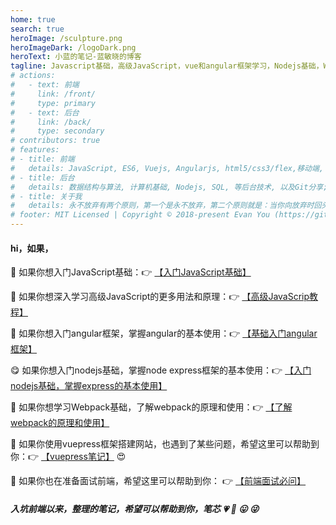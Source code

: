 ```yaml
---
home: true
search: true
heroImage: /sculpture.png
heroImageDark: /logoDark.png
heroText: 小蓝的笔记-蓝敏晓的博客
tagline: Javascript基础，高级JavaScript，vue和angular框架学习，Nodejs基础，Webpack打包工具使用，一名前端程序员的学习笔记分享。
# actions:
#   - text: 前端
#     link: /front/
#     type: primary
#   - text: 后台
#     link: /back/
#     type: secondary
# contributors: true
# features:
# - title: 前端
#   details: JavaScript, ES6, Vuejs, Angularjs, html5/css3/flex,移动端, 打包工具等前端技术, 以及前端案例分享;
# - title: 后台
#   details: 数据结构与算法, 计算机基础, Nodejs, SQL, 等后台技术, 以及Git分享; 
# - title: 关于我
#   details: 永不放弃有两个原则，第一个是永不放弃，第二个原则就是：当你向放弃时回头看看第一个原则;
# footer: MIT Licensed | Copyright © 2018-present Evan You (https://github.com/yyx990803)
---
```


#### hi，如果，
:smiling_face_with_three_hearts: 如果你想入门JavaScript基础：:point_right: <a class="link" href="/front/javascript-basics/javascript-basic.html">【入门JavaScript基础】</a>

:smiling_face_with_three_hearts: 如果你想深入学习高级JavaScript的更多用法和原理：:point_right: <a class="link" href="/front/javascript/browser-scope.html">【高级JavaScrip教程】</a>

:hugs: 如果你想入门angular框架，掌握angular的基本使用：:point_right: <a class="link" href="/front/angular/angular-basics.html">【基础入门angular框架】</a>

:yum: 如果你想入门nodejs基础，掌握node express框架的基本使用：:point_right: <a class="link" href="/back/nodejs/nodejs.html">【入门nodejs基础，掌握express的基本使用】</a>

:hugs: 如果你想学习Webpack基础，了解webpack的原理和使用：:point_right: <a class="link" href="/front/packer-tool/webpack.html">【了解webpack的原理和使用】</a>

:hand_over_mouth:	如果你使用vuepress框架搭建网站，也遇到了某些问题，希望这里可以帮助到你：:point_right: <a class="link" href="/front/vuepress/reflesh404.html">【vuepress笔记】</a> :heart_eyes:


:smiling_face_with_three_hearts: 如果你也在准备面试前端，希望这里可以帮助到你： :point_right: <a class="link" href="/front/interview/interview.html">【前端面试必问】</a>


##### 入坑前端以来，整理的笔记，希望可以帮助到你，笔芯 :heartpulse: :star_struck: :stuck_out_tongue: :stuck_out_tongue_winking_eye: 
 
<ClientOnly>
  <ThreeD />
</ClientOnly>


<ClientOnly>
  <Footer></Footer>
</ClientOnly>